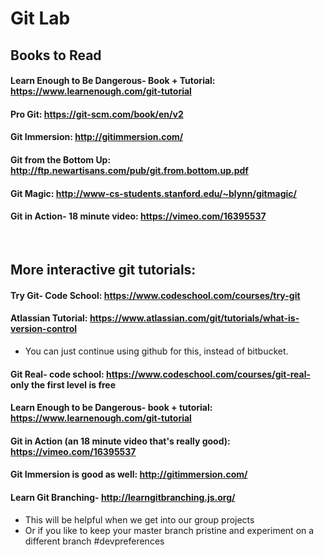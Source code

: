 # Git Lab

## Books to Read

#### Learn Enough to Be Dangerous- Book + Tutorial: https://www.learnenough.com/git-tutorial

#### Pro Git: https://git-scm.com/book/en/v2

#### Git Immersion: http://gitimmersion.com/

#### Git from the Bottom Up: http://ftp.newartisans.com/pub/git.from.bottom.up.pdf

#### Git Magic: http://www-cs-students.stanford.edu/~blynn/gitmagic/

#### Git in Action- 18 minute video: https://vimeo.com/16395537

<br />

## More interactive git tutorials:

#### Try Git- Code School: https://www.codeschool.com/courses/try-git 

#### Atlassian Tutorial: https://www.atlassian.com/git/tutorials/what-is-version-control
- You can just continue using github for this, instead of bitbucket.

#### Git Real- code school: https://www.codeschool.com/courses/git-real- only the first level is free

#### Learn Enough to be Dangerous- book + tutorial: https://www.learnenough.com/git-tutorial

#### Git in Action (an 18 minute video that's really good): https://vimeo.com/16395537

#### Git Immersion is good as well: http://gitimmersion.com/

#### Learn Git Branching- http://learngitbranching.js.org/
- This will be helpful when we get into our group projects
- Or if you like to keep your master branch pristine and experiment on a different branch
#devpreferences
